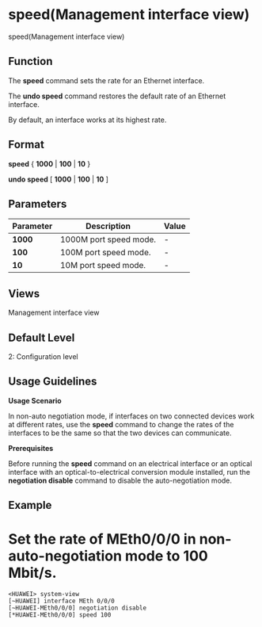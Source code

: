 speed(Management interface view)
================================

speed(Management interface view)

Function
--------



The **speed** command sets the rate for an Ethernet interface.

The **undo speed** command restores the default rate of an Ethernet interface.



By default, an interface works at its highest rate.


Format
------

**speed** { **1000** | **100** | **10** }

**undo speed** [ **1000** | **100** | **10** ]


Parameters
----------

| Parameter | Description | Value |
| --- | --- | --- |
| **1000** | 1000M port speed mode. | - |
| **100** | 100M port speed mode. | - |
| **10** | 10M port speed mode. | - |



Views
-----

Management interface view


Default Level
-------------

2: Configuration level


Usage Guidelines
----------------

**Usage Scenario**

In non-auto negotiation mode, if interfaces on two connected devices work at different rates, use the **speed** command to change the rates of the interfaces to be the same so that the two devices can communicate.

**Prerequisites**

Before running the **speed** command on an electrical interface or an optical interface with an optical-to-electrical conversion module installed, run the **negotiation disable** command to disable the auto-negotiation mode.


Example
-------

# Set the rate of MEth0/0/0 in non-auto-negotiation mode to 100 Mbit/s.
```
<HUAWEI> system-view
[~HUAWEI] interface MEth 0/0/0
[~HUAWEI-MEth0/0/0] negotiation disable
[*HUAWEI-MEth0/0/0] speed 100

```
